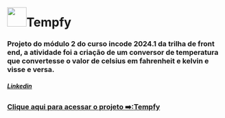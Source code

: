 <h1><img src="https://raw.githubusercontent.com/gist/CamysN/9a1849f0ad83e61ab449d536cc58c377/raw/8d94bc76b4602bd3f93be1661a07ac2626a1e8d2/logo.svg" width="45px"/>Tempfy</h1>
<h3>Projeto do módulo 2 do curso incode 2024.1 da trilha de front end, a atividade foi a criação de um conversor de temperatura que convertesse o valor de celsius em fahrenheit e kelvin e visse e versa.</h3>
<h5><a href="https://www.linkedin.com/in/camilly-neves-239a60233/">Linkedin</h5>
  
##
  
<h3>Clique aqui para acessar o projeto ➡️:<a href="https://camysn.github.io/Tempfy/">Tempfy</h3>
<img src=""/>
